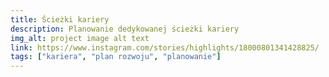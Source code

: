 ```yaml
---
title: Ścieżki kariery
description: Planowanie dedykowanej ścieżki kariery
img_alt: project image alt text
link: https://www.instagram.com/stories/highlights/18000801341428825/
tags: ["kariera", "plan rozwoju", "planowanie"]
---
```

